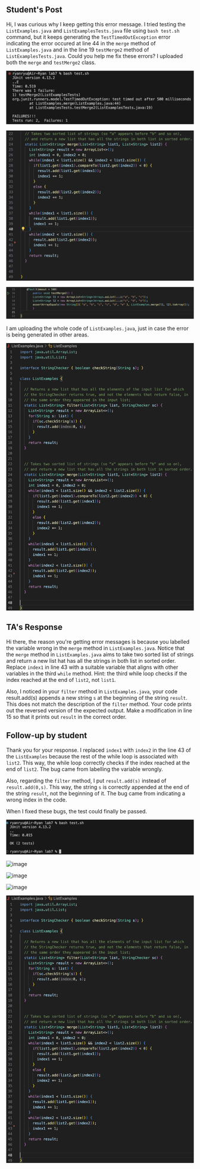 ## Student's Post
Hi, I was curious why I keep getting this error message. I tried testing the `ListExamples.java` and `ListExamplesTests.java` file using `bash test.sh` command, but it keeps generating the `TestTimedOutException` error indicating the error occured at line 44 in the `merge` method of `ListExamples.java` and in the line 19 `testMerge2` method of `ListExamplesTests.java`. Could you help me fix these errors? I uploaded both the `merge` and `testMerge2` class. 

![image](bashfail.png)

![image](mergemethodfail.png)

![image](test2mergefail.png)

I am uploading the whole code of `ListExamples.java`, just in case the error is being generated in other areas.

![image](listexamplesjava.png)

## TA's Response
Hi there, the reason you're getting error messages is because you labelled the variable wrong in the `merge` method in `ListExamples.java`. Notice that the `merge` method in `ListExamples.java` aims to take two sorted list of strings and return a new list hat has all the strings in both list in sorted order. Replace `index1` in line 43 with a suitable variable that aligns with other variables in the third `while` method. Hint: the third while loop checks if the index reached at the end of `list2`, not `list1`.

Also, I noticed in your `filter` method in `ListExamples.java`, your code result.add(s) appends a new string `s` at the beginning of the string `result`. This does not match the description of the `filter` method. Your code prints out the reversed version of the expected output. Make a modification in line 15 so that it prints out `result` in the correct order.

## Follow-up by student

Thank you for your response. I replaced `index1` with `index2` in the line 43 of the `ListExamples` because the rest of the while loop is associated with `list2`. This way, the while loop correctly checks if the index reached at the end of `list2`. The bug came from labelling the variable wrongly.

Also, regarding the `filter` method, I put `result.add(s)` instead of `result.add(0,s)`. This way, the string `s` is correctly appended at the end of the string `result`, not the beginning of it. The bug came from indicating a wrong index in the code.

When I fixed these bugs, the test could finally be passed.

![image](bashpassed.png)

![image](dnjn.png)

![image](.png)

![image](dnjn.png)

![image](listexamplesjava.png)


